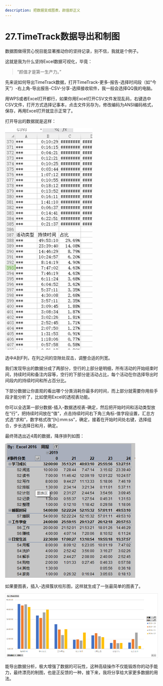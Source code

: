 ```yaml
---
description: 把数据变成图表，颜值即正义
---
```


# 27.TimeTrack数据导出和制图

数据图做得赏心悦目能显著推动你的坚持记录，别不信，我就是个例子。

这就是我为什么坚持Excel数据可视化，毕竟：

> “颜值才是第一生产力。”

先来说如何导出TimeTrack数据，打开TimeTrack-更多-报告-选择时间段（如“今天”）-右上角-导出报告-CSV-分享-选择接收软件，我一般会选择QQ我的电脑。

用WPS或者Excel打开都行，如果你用Excel打开CSV文件发现乱码，右键选中CSV文件，打开方式选择记事本，点击文件另存为，修改编码为ANSI编码格式，保存，再用Excel打开就显示正常了。

打开导出的数据就是这样：

![](../.gitbook/assets/tu-pian%20%282%29.png)

选中A到F列，在列之间的空隙处双击，调整合适的列宽。

我们发现导出的数据分成了两部分，空行的上部分是明细，所有活动的开始结束时间，持续时间和备注内容等，空行的下部分是活动占比，每个活动在你选择导出时间段内的持续时间和所占百分比。

下部分数据让你直观的看出哪个分类消耗你最多的时间，而上部分就需要你用些手段才能分析了，比如使用Excel的透视表功能。

你可以全选第一部分数据-插入-数据透视表-确定，然后把开始时间和活动类型放在“行”，把持续时间放在“值”，点击持续时间右下角三角标-值字段设置，汇总方式选“求和”，数字格式改“\[h\]:mm:ss”，确定，接着在开始时间处右键，选择组合，步长选择日和月，确定。

最终筛选出近4周的数据，降序排列如图：

![&#x5468;&#x62A5;&#x900F;&#x89C6;&#x56FE;](../.gitbook/assets/tu-pian%20%28118%29.png)

如果要图表，插入-选择簇状柱形图，这样就生成了一张最简单的图表了。

![](../.gitbook/assets/tu-pian%20%28139%29.png)

能导出数据分析，极大增强了数据的可玩性，这种高级操作不仅能锻炼你的动手能力，最终漂亮的制图，也是正反馈的一种，接下来，我将分享给大家更多数据的用法。

